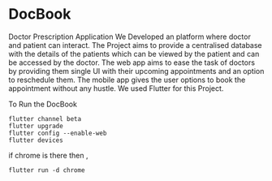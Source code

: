 # DocBook
Doctor Prescription Application
We Developed an platform where doctor and patient can interact. The Project aims to provide a centralised database with the details
of the patients which can be viewed by the patient and can be accessed by the doctor. The web app aims to ease the task of doctors by providing them single UI with their upcoming appointments and an option to reschedule them. The mobile app gives the user options to book the appointment without any hustle. We used Flutter for this Project.

To Run the DocBook
```
flutter channel beta
flutter upgrade
flutter config --enable-web
flutter devices
```
 if chrome is there 
 then ,
 ```
flutter run -d chrome
```
